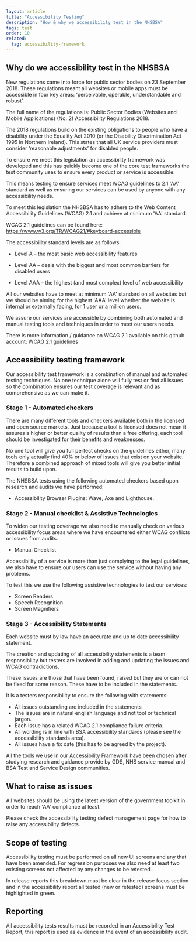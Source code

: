 ```yaml
---
layout: article
title: "Accessibility Testing"
description: "How & why we accessibility test in the NHSBSA"
tags: test
order: 10
related:
  tag: accessibility-framework
---
```


## Why do we accessibility test in the NHSBSA

New regulations came into force for public sector bodies on 23 September 2018. These regulations meant all websites or mobile apps must be accessible in four key areas: ‘perceivable, operable, understandable and robust’.

The full name of the regulations is: Public Sector Bodies (Websites and Mobile Applications) (No. 2) Accessibility Regulations 2018.

The 2018 regulations build on the existing obligations to people who have a disability under the Equality Act 2010 (or the Disability Discrimination Act 1995 in Northern Ireland). This states that all UK service providers must consider ‘reasonable adjustments’ for disabled people.

To ensure we meet this legislation an accessibility framework was developed and this has quickly become one of the core test frameworks the test community uses to ensure every product or service is accessible.

This means testing to ensure services meet WCAG guidelines to 2.1 'AA' standard as well as ensuring our services can be used by anyone with any accessibility needs.

To meet this legislation the NHSBSA has to adhere to the Web Content Accessibility Guidelines (WCAG) 2.1 and achieve at minimum 'AA' standard. 

WCAG 2.1 guidelines can be found here: https://www.w3.org/TR/WCAG21/#keyboard-accessible

The accessibility standard levels are as follows:

- Level A – the most basic web accessibility features

- Level AA – deals with the biggest and most common barriers for disabled users

- Level AAA – the highest (and most complex) level of web accessibility

All our websites have to meet at minimum 'AA' standard on all websites but we should be aiming for the highest 'AAA' level whether the website is internal or externally facing, for 1 user or a million users.​​​​​​​

We assure our services are accessible by combining both automated and manual testing tools and techniques in order to meet our users needs.

There is more information / guidance on WCAG 2.1 available on this github account: WCAG 2.1 guidelines​​​​​​​

## Accessibility testing framework

Our accessibility test framework is a combination of manual and automated testing techniques. 
No one technique alone will fully test or find all issues so the combination ensures our test coverage is relevant and as comprehensive as we can make it.

### Stage 1 - Automated checkers

There are many different tools and checkers available both in the licensed and open source markets. Just because a tool is licensed does not mean it assures a higher or better quality of results than a free offering, each tool should be investigated for their benefits and weaknesses. 

No one tool will give you full perfect checks on the guidelines either, many tools only actually find 40% or below of issues that exist on your website. Therefore a combined approach of mixed tools will give you better initial results to build upon.

The NHSBSA tests using the following automated checkers based upon research and audits we have performed:

- Accessibility Browser Plugins: Wave, Axe and Lighthouse.

### Stage 2 - Manual checklist & Assistive Technologies

To widen our testing coverage we also need to manually check on various accessibility focus areas where we have encountered either WCAG conflicts or issues from audits. 

- Manual Checklist 

Accessibility of a service is more than just complying to the legal guidelines, we also have to ensure our users can use the service without having any problems. 

To test this we use the following assistive technologies to test our services:

- Screen Readers
- Speech Recognition 
- Screen Magnifiers

### Stage 3 - Accessibility Statements

Each website must by law have an accurate and up to date accessibility statement.

The creation and updating of all accessibility statements is a team responsibility but testers are involved in adding and updating the issues and WCAG contradictions.

These issues are those that have been found, raised but they are or can not be fixed for some reason. These have to be included in the statements.

It is a testers responsibility to ensure the following with statements:

- All issues outstanding are included in the statements
- The issues are in natural english language and not tool or technical jargon.
- Each issue has a related WCAG 2.1 compliance failure criteria.
- All wording is in line with BSA accessibility standards (please see the accessibility standards area).
- All issues have a fix date (this has to be agreed by the project).

All the tools we use in our Accessibility Framework have been chosen after studying research and guidance provide by GDS, NHS service manual and BSA Test and Service Design communities.

## What to raise as issues

All websites should be using the latest version of the government toolkit in order to reach 'AA' compliance at least. 

Please check the accessibility testing defect management page for how to raise any accessibility defects.

## Scope of testing

Accessibility testing must be performed on all new UI screens and any that have been amended. For regression purposes we also need at least two existing screens not affected by any changes to be retested.

In release reports this breakdown must be clear in the release focus section and in the accessibility report all tested (new or retested) screens must be highlighted in green.

## Reporting

All accessibility tests results must be recorded in an Accessibility Test Report, this report is used as evidence in the event of an accessibility audit.